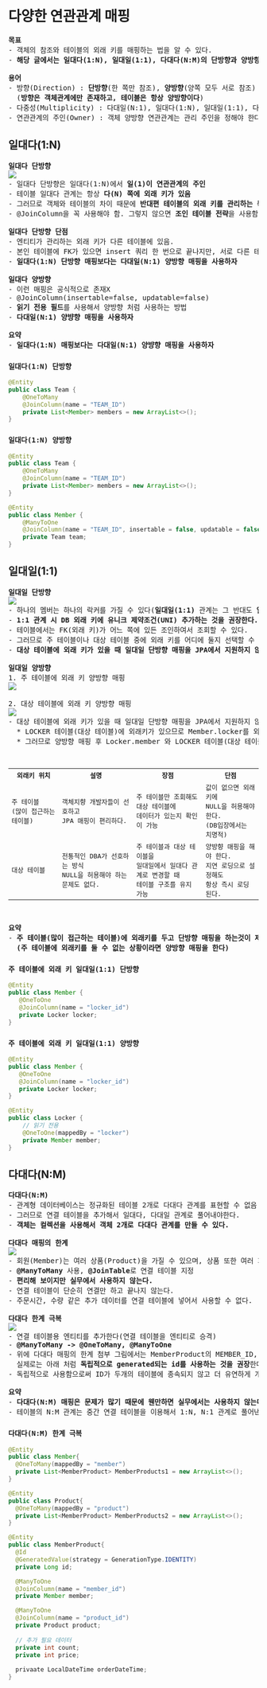 # 다양한 연관관계 매핑
<pre>
<b>목표</b>
- 객체의 참조와 테이블의 외래 키를 매핑하는 법을 알 수 있다.
- <b>해당 글에서는 일대다(1:N), 일대일(1:1), 다대다(N:M)의 단방향과 양방향 연관관계를 소개한다.</b>

<b>용어</b>
- 방향(Direction) : <b>단방향</b>(한 쪽만 참조), <b>양방향</b>(양쪽 모두 서로 참조)
  (<b>방향은 객체관계에만 존재하고, 테이블은 항상 양방향이다</b>)
- 다중성(Multiplicity) : 다대일(N:1), 일대다(1:N), 일대일(1:1), 다대다(N:M)
- 연관관계의 주인(Owner) : 객체 양방향 연관관계는 관리 주인을 정해야 한다.
</pre>
## 일대다(1:N)
<pre>
<b>일대다 단방향</b>
<img src="https://github.com/RyuKyeongWoo/TIL/blob/main/SpringBootJPA/img/1N.PNG"/>
- 일대다 단방향은 일대다(1:N)에서 <b>일(1)이 연관관계의 주인</b>
- 테이블 일대다 관계는 항상 <b>다(N) 쪽에 외래 키가 있음</b>
- 그러므로 객체와 테이블의 차이 때문에 <b>반대편 테이블의 외래 키를 관리하는 특이한 구조</b>
- @JoinColumn을 꼭 사용해야 함. 그렇지 않으면 <b>조인 테이블 전략</b>을 사용함(중간에 테이블을 하나 추가함)

<b>일대다 단방향 단점</b>
- 엔티티가 관리하는 외래 키가 다른 테이블에 있음.
- 본인 테이블에 FK가 있으면 insert 쿼리 한 번으로 끝나지만, 서로 다른 테이블에 있으므로 별도의 update sql을 추가로 실행한다.
- <b>일대다(1:N) 단방향 매핑보다는 다대일(N:1) 양방향 매핑을 사용하자</b>

<b>일대다 양방향</b>
- 이런 매핑은 공식적으로 존재X
- @JoinColumn(insertable=false, updatable=false)
- <b>읽기 전용 필드</b>를 사용해서 양방향 처럼 사용하는 방법
- <b>다대일(N:1) 양뱡향 매핑을 사용하자</b>

<b>요약</b>
- <b>일대다(1:N) 매핑보다는 다대일(N:1) 양뱡향 매핑을 사용하자</b>
</pre>
### `일대다(1:N) 단방향`
```java
@Entity
public class Team {
    @OneToMany
    @JoinColumn(name = "TEAM_ID")
    private List<Member> members = new ArrayList<>();
}
```
### `일대다(1:N) 양방향`
```java
@Entity
public class Team {
    @OneToMany
    @JoinColumn(name = "TEAM_ID")
    private List<Member> members = new ArrayList<>();
}
```
```java
@Entity
public class Member {
    @ManyToOne
    @JoinColumn(name = "TEAM_ID", insertable = false, updatable = false)
    private Team team;
}
```
## 일대일(1:1)
<pre>
<b>일대일 단방향</b>
<img src="https://github.com/RyuKyeongWoo/TIL/blob/main/SpringBootJPA/img/11.PNG"/>
- 하나의 멤버는 하나의 락커를 가질 수 있다(<b>일대일(1:1)</b> 관계는 그 반대도 <b>일대일</b>)
- <b>1:1 관계 시 DB 외래 키에 유니크 제약조건(UNI) 추가하는 것을 권장한다.</b>
- 테이블에서는 FK(외래 키)가 어느 쪽에 있든 조인하여서 조회할 수 있다.
- 그러므로 주 테이블이나 대상 테이블 중에 외래 키를 어디에 둘지 선택할 수 있다.
- <b>대상 테이블에 외래 키가 있을 때 일대일 단방향 매핑을 JPA에서 지원하지 않는다.</b>

<b>일대일 양방향</b>
1. 주 테이블에 외래 키 양방향 매핑
<img src="https://github.com/RyuKyeongWoo/TIL/blob/main/SpringBootJPA/img/MainTable11.PNG"/>

2. 대상 테이블에 외래 키 양방향 매핑
<img src="https://github.com/RyuKyeongWoo/TIL/blob/main/SpringBootJPA/img/TargetTable11.PNG"/>
- 대상 테이블에 외래 키가 있을 때 일대일 단방향 매핑을 JPA에서 지원하지 않기 때문에 일대일 앙방향 매핑을 해야한다.
  * LOCKER 테이블(대상 테이블)에 외래키가 있으므로 Member.locker를 외래키와 단방향 매핑을 할 수 없다.
  * 그러므로 양방향 매핑 후 Locker.member 와 LOCKER 테이블(대상 테이블)의 외래키를 대신 매핑시킨다.


<table>
<th>외래키 위치</th><th>설명</th><th>장점</th><th>단점</th>
<tr>
    <td>주 테이블</br>(많이 접근하는 테이블)</td><td>객체지향 개발자들이 선호하고</br>JPA 매핑이 편리하다.</td><td>주 테이블만 조회해도 대상 테이블에</br>데이터가 있는지 확인이 가능</td><td>값이 없으면 외래 키에</br>NULL을 허용해야 한다.</br>(DB입장에서는 치명적)</td>
</tr>
<tr>
    <td>대상 테이블</td><td>전통적인 DBA가 선호하는 방식</br>NULL을 허용해야 하는 문제도 없다.</td><td>주 테이블과 대상 테이블을</br>일대일에서 일대다 관계로 변경할 때</br>테이블 구조를 유지 가능</td><td>양방향 매핑을 해야 한다.</br>지연 로딩으로 설정해도</br>항상 즉시 로딩 된다.</td>
</tr>
</table>

<b>요약</b>
- <b>주 테이블(많이 접근하는 테이블)에 외래키를 두고 단방향 매핑을 하는것이 제일 좋다.</b>
  <b>(주 테이블에 외래키를 둘 수 없는 상황이라면 양방향 매핑을 한다)</b>
</pre>
### `주 테이블에 외래 키 일대일(1:1) 단방향`
```java
@Entity
public class Member {
   @OneToOne
   @JoinColumn(name = "locker_id")
   private Locker locker;
}
```
### `주 테이블에 외래 키 일대일(1:1) 양방향`
```java
@Entity
public class Member {
   @OneToOne
   @JoinColumn(name = "locker_id")
   private Locker locker;
}
```
```java
@Entity
public class Locker {
    // 읽기 전용
    @OneToOne(mappedBy = "locker")
    private Member member;
}
```
## 다대다(N:M)
<pre>
<b>다대다(N:M)</b>
- 관계형 데이터베이스는 정규화된 테이블 2개로 다대다 관계를 표현할 수 없음
- 그러므로 연결 테이블을 추가해서 일대다, 다대일 관계로 풀어내야한다.
- <b>객체는 컬렉션을 사용해서 객체 2개로 다대다 관계를 만들 수 있다.</b>

<b>다대다 매핑의 한계</b>
<img src="https://github.com/RyuKyeongWoo/TIL/blob/main/SpringBootJPA/img/NM.PNG"/>
- 회원(Member)는 여러 상품(Product)을 가질 수 있으며, 상품 또한 여러 회원이 가질 수 있다.
- <b>@ManyToMany</b> 사용, <b>@JoinTable</b>로 연결 테이블 지정
- <b>편리해 보이지만 실무에서 사용하지 않는다.</b>
- 연결 테이블이 단순히 연결만 하고 끝나지 않는다.
- 주문시간, 수량 같은 추가 데이터를 연결 테이블에 넣어서 사용할 수 없다.

<b>다대다 한계 극복</b>
<img src="https://github.com/RyuKyeongWoo/TIL/blob/main/SpringBootJPA/img/NM2.PNG"/>
- 연결 테이블용 엔티티를 추가한다(연결 테이블을 엔티티로 승격)
- <b>@ManyToMany -> @OneToMany, @ManyToOne</b>
- 위에 다대다 매핑의 한계 첨부 그림에서는 MemberProduct의 MEMBER_ID, PRODUCT_ID를 묶어서 PK로 썻지만
  실제로는 아래 처럼 <b>독립적으로 generated되는 id를 사용하는 것을 권장</b>한다.
- 독립적으로 사용함으로써 ID가 두개의 테이블에 종속되지 않고 더 유연하게 개발할 수 있다.

<b>요약</b>
- <b>다대다(N:M) 매핑은 문제가 많기 때문에 웬만하면 실무에서는 사용하지 않는다.</b>
- 테이블의 N:M 관계는 중간 연결 테이블을 이용해서 1:N, N:1 관계로 풀어낸다.
</pre>
### `다대다(N:M) 한계 극복`
```java
@Entity
public class Member{
  @OneToMany(mappedBy = "member")
  private List<MemberProduct> MemberProducts1 = new ArrayList<>();
}
```
```java
@Entity
public class Product{
  @OneToMany(mappedBy = "product")
  private List<MemberProduct> MemberProducts2 = new ArrayList<>();
}
```
```java
@Entity
public class MemberProduct{
  @Id
  @GeneratedValue(strategy = GenerationType.IDENTITY)
  private Long id;

  @ManyToOne
  @JoinColumn(name = "member_id")
  private Member member;

  @ManyToOne
  @JoinColumn(name = "product_id")
  private Product product;
  
  // 추가 필요 데이터
  private int count;
  private int price;
  
  privaate LocalDateTime orderDateTime;
}
```
